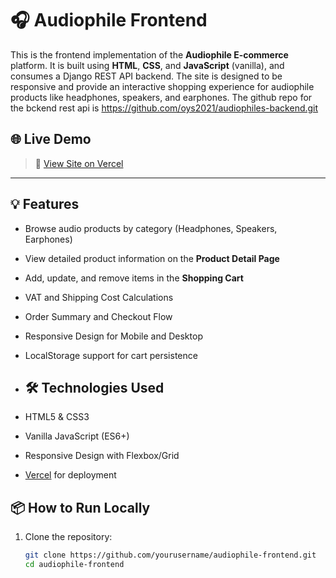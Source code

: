 # 🎧 Audiophile Frontend

This is the frontend implementation of the **Audiophile E-commerce** platform. It is built using **HTML**, **CSS**, and **JavaScript** (vanilla), and consumes a Django REST API backend. The site is designed to be responsive and provide an interactive shopping experience for audiophile products like headphones, speakers, and earphones.
The github repo for the bckend rest api is https://github.com/oys2021/audiophiles-backend.git
## 🌐 Live Demo

> 🚀 [View Site on Vercel](https://audiophiles-five.vercel.app/)  

---

## 💡 Features

- Browse audio products by category (Headphones, Speakers, Earphones)
- View detailed product information on the **Product Detail Page**
- Add, update, and remove items in the **Shopping Cart**
- VAT and Shipping Cost Calculations
- Order Summary and Checkout Flow
- Responsive Design for Mobile and Desktop
- LocalStorage support for cart persistence

- ## 🛠 Technologies Used

- HTML5 & CSS3
- Vanilla JavaScript (ES6+)
- Responsive Design with Flexbox/Grid
- [Vercel](https://vercel.com) for deployment

## 📦 How to Run Locally

1. Clone the repository:

   ```bash
   git clone https://github.com/yourusername/audiophile-frontend.git
   cd audiophile-frontend

